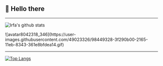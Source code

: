 <p align="center"><h2>👋 Hello there</h2></p>

* * *
<p align="center">
  
![Irfa's github stats](https://github-readme-stats.vercel.app/api?username=irfaardy&show_icons=true&bg_color=30,159957,155799&title_color=fff&text_color=fff&count_private=true)

  </p>
![avatar8042318_346](https://user-images.githubusercontent.com/49023326/98449328-3f290b00-2165-11eb-8343-361e8bfdea14.gif)

* * *
<p align="center">
  
[![Top Langs](https://github-readme-stats.vercel.app/api/top-langs/?username=irfaardy&show_icons=true)](https://github.com/irfaardy)
  
  </p>

